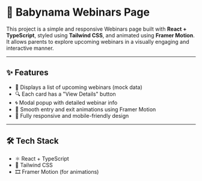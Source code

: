 # 📅 Babynama Webinars Page

This project is a simple and responsive Webinars page built with **React + TypeScript**, styled using **Tailwind CSS**, and animated using **Framer Motion**. It allows parents to explore upcoming webinars in a visually engaging and interactive manner.

---

## ✨ Features

- 📝 Displays a list of upcoming webinars (mock data)
- 🔍 Each card has a "View Details" button
- 🌀 Modal popup with detailed webinar info
- 💫 Smooth entry and exit animations using Framer Motion
- 📱 Fully responsive and mobile-friendly design

---

## 🛠 Tech Stack

- ⚛️ React + TypeScript
- 🎨 Tailwind CSS
- 🎞 Framer Motion (for animations)


